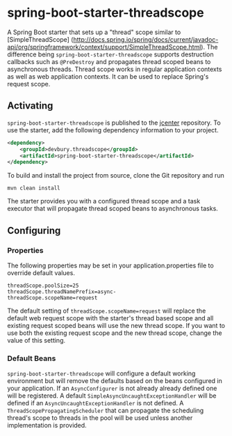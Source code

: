 # spring-boot-starter-threadscope
A Spring Boot starter that sets up a "thread" scope similar to [SimpleThreadScope]
(http://docs.spring.io/spring/docs/current/javadoc-api/org/springframework/context/support/SimpleThreadScope.html).
The difference being `spring-boot-starter-threadscope` supports destruction callbacks such as `@PreDestroy` and
propagates thread scoped beans to asynchronous threads.  Thread scope works in regular application contexts as
well as web application contexts.  It can be used to replace Spring's request scope.

## Activating

`spring-boot-starter-threadscope` is published to the [jcenter](https://bintray.com/bintray/jcenter) repository. To
use the starter, add the following dependency information to your project.

```xml
<dependency>
    <groupId>devbury.threadscope</groupId>
    <artifactId>spring-boot-starter-threadscope</artifactId>
</dependency>
```

To build and install the project from source, clone the Git repository and run

`mvn clean install`

The starter provides you with a configured thread scope and a task executor that will propagate thread scoped beans
to asynchronous tasks.

## Configuring
### Properties

The following properties may be set in your application.properties file to override default values.
```properties
threadScope.poolSize=25
threadScope.threadNamePrefix=async-
threadScope.scopeName=request
```

The default setting of `threadScope.scopeName=request` will replace the default web request scope with the starter's
thread based scope and all existing request scoped beans will use the new thread scope.  If you want to use both the
existing request scope and the new thread scope, change the value of this setting.

### Default Beans

`spring-boot-starter-threadscope` will configure a default working environment but will remove the defaults based on
the beans configured in your application.  If an `AsyncConfigurer` is not already already defined one will be
registered.  A default `SimpleAsyncUncaughtExceptionHandler` will be defined if an `AsyncUncaughtExceptionHandler` is
not defined.  A `ThreadScopePropagatingScheduler` that can propagate the scheduling thread's scope to threads in the
pool will be used unless another implementation is provided.
